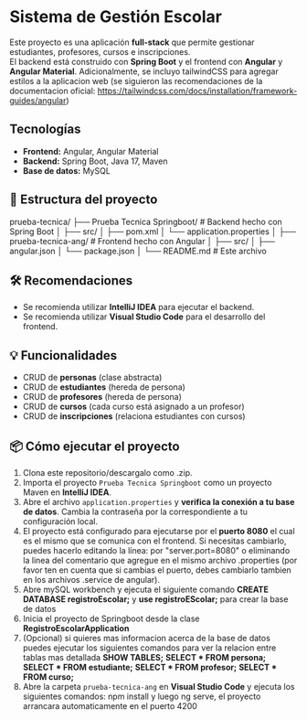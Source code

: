  # Sistema de Gestión Escolar

Este proyecto es una aplicación **full-stack** que permite gestionar estudiantes, profesores, cursos e inscripciones.  
El backend está construido con **Spring Boot** y el frontend con **Angular** y **Angular Material**.
Adicionalmente, se incluyo tailwindCSS para agregar estilos a la aplicacion web (se siguieron las recomendaciones de la documentacion oficial: https://tailwindcss.com/docs/installation/framework-guides/angular)
## Tecnologías

- **Frontend:** Angular, Angular Material
- **Backend:** Spring Boot, Java 17, Maven
- **Base de datos:** MySQL

## 🚀 Estructura del proyecto
prueba-tecnica/
├── Prueba Tecnica Springboot/ # Backend hecho con Spring Boot
│ ├── src/
│ ├── pom.xml
│ └── application.properties
│
├── prueba-tecnica-ang/ # Frontend hecho con Angular
│ ├── src/
│ ├── angular.json
│ └── package.json
│
└── README.md # Este archivo

## 🛠️ Recomendaciones

- Se recomienda utilizar **IntelliJ IDEA** para ejecutar el backend.
- Se recomienda utilizar **Visual Studio Code** para el desarrollo del frontend.

## 💡 Funcionalidades

- CRUD de **personas** (clase abstracta)
- CRUD de **estudiantes** (hereda de persona)
- CRUD de **profesores** (hereda de persona)
- CRUD de **cursos** (cada curso está asignado a un profesor)
- CRUD de **inscripciones** (relaciona estudiantes con cursos)

## 📦 Cómo ejecutar el proyecto

1. Clona este repositorio/descargalo como .zip.
2. Importa el proyecto `Prueba Tecnica Springboot` como un proyecto Maven en **IntelliJ IDEA**.
3. Abre el archivo `application.properties` y **verifica la conexión a tu base de datos**. Cambia la contraseña por la correspondiente a tu configuración local.
4. El proyecto está configurado para ejecutarse por el **puerto 8080** el cual es el mismo que se comunica con el frontend. Si necesitas cambiarlo, puedes hacerlo editando la línea: por "server.port=8080" o eliminando la linea del comentario que agregue en el mismo archivo .properties (por favor ten en cuenta que si cambias el puerto, debes cambiarlo tambien en los archivos .service de angular).
5. Abre mySQL workbench y ejecuta el siguiente comando **CREATE DATABASE registroEscolar;** y **use registroEScolar;** para crear la base de datos
6. Inicia el proyecto de Springboot desde la clase **RegistroEscolarApplication**
7. (Opcional) si quieres mas informacion acerca de la base de datos puedes ejecutar los siguientes comandos para ver la relacion entre tablas mas detallada **SHOW TABLES;** 
**SELECT * FROM persona;**
**SELECT * FROM estudiante;**
**SELECT * FROM profesor;**
**SELECT * FROM curso;**
8. Abre la carpeta `prueba-tecnica-ang` en **Visual Studio Code** y ejecuta los siguientes comandos: npm install y luego ng serve, el proyecto arrancara automaticamente en el puerto 4200 

